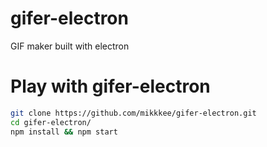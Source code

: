 # gifer-electron
GIF maker built with electron


# Play with gifer-electron

```bash
git clone https://github.com/mikkkee/gifer-electron.git
cd gifer-electron/
npm install && npm start
```